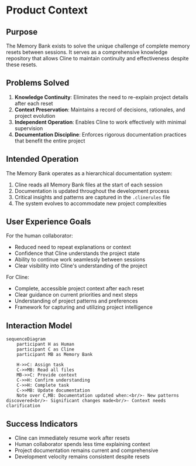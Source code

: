 # Product Context

## Purpose
The Memory Bank exists to solve the unique challenge of complete memory resets between sessions. It serves as a comprehensive knowledge repository that allows Cline to maintain continuity and effectiveness despite these resets.

## Problems Solved
1. **Knowledge Continuity**: Eliminates the need to re-explain project details after each reset
2. **Context Preservation**: Maintains a record of decisions, rationales, and project evolution
3. **Independent Operation**: Enables Cline to work effectively with minimal supervision
4. **Documentation Discipline**: Enforces rigorous documentation practices that benefit the entire project

## Intended Operation
The Memory Bank operates as a hierarchical documentation system:

1. Cline reads all Memory Bank files at the start of each session
2. Documentation is updated throughout the development process
3. Critical insights and patterns are captured in the `.clinerules` file
4. The system evolves to accommodate new project complexities

## User Experience Goals
For the human collaborator:
- Reduced need to repeat explanations or context
- Confidence that Cline understands the project state
- Ability to continue work seamlessly between sessions
- Clear visibility into Cline's understanding of the project

For Cline:
- Complete, accessible project context after each reset
- Clear guidance on current priorities and next steps
- Understanding of project patterns and preferences
- Framework for capturing and utilizing project intelligence

## Interaction Model
```mermaid
sequenceDiagram
    participant H as Human
    participant C as Cline
    participant MB as Memory Bank
    
    H->>C: Assign task
    C->>MB: Read all files
    MB->>C: Provide context
    C->>H: Confirm understanding
    C->>H: Complete task
    C->>MB: Update documentation
    Note over C,MB: Documentation updated when:<br/>- New patterns discovered<br/>- Significant changes made<br/>- Context needs clarification
```

## Success Indicators
- Cline can immediately resume work after resets
- Human collaborator spends less time explaining context
- Project documentation remains current and comprehensive
- Development velocity remains consistent despite resets
